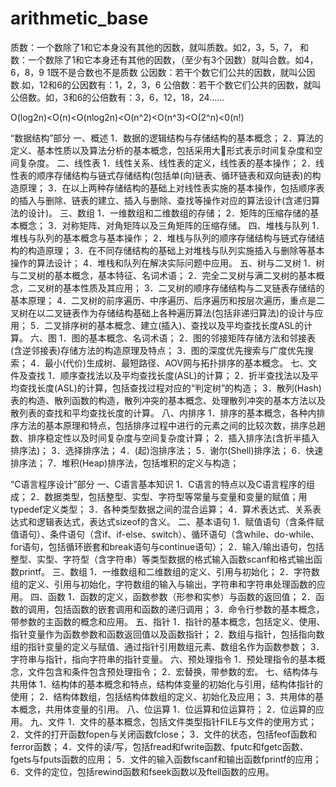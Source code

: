 # arithmetic_base
质数：一个数除了1和它本身没有其他的因数，就叫质数。如2，3，5，7，
和数：一个数除了1和它本身还有其他的因数，（至少有3个因数）就叫合数。如4，6，8，9
1既不是合数也不是质数
公因数：若干个数它们公共的因数，就叫公因数.如，12和6的公因数有：1，2，3，6
公倍数：若干个数它们公共的因数，就叫公倍数。如，3和6的公倍数有：3，6，12，18，24……

O(log2n)<O(n)<O(nlog2n)<O(n^2)<O(n^3)<O(2^n)<0(n!)


“数据结构”部分
一、概述
    1．数据的逻辑结构与存储结构的基本概念；
    2．算法的定义、基本性质以及算法分析的基本概念，包括采用大形式表示时间复杂度和空间复杂度。
二、线性表
    1．线性关系、线性表的定义，线性表的基本操作；
    2．线性表的顺序存储结构与链式存储结构(包括单(向)链表、循环链表和双向链表)的构造原理；
    3．在以上两种存储结构的基础上对线性表实施的基本操作，包括顺序表的插入与删除、链表的建立、插入与删除、查找等操作对应的算法设计(含递归算法的设计)。
三、数组
    1．一维数组和二维数组的存储；
    2．矩阵的压缩存储的基本概念；
    3．对称矩阵、对角矩阵以及三角矩阵的压缩存储。
四、堆栈与队列
    1．堆栈与队列的基本概念与基本操作；
    2．堆栈与队列的顺序存储结构与链式存储结构的构造原理；
    3．在不同存储结构的基础上对堆栈与队列实施插入与删除等基本操作的算法设计；
    4．堆栈和队列在解决实际问题中应用。
五、树与二叉树
    1．树与二叉树的基本概念，基本特征、名词术语；
    2．完全二叉树与满二叉树的基本概念，二叉树的基本性质及其应用；
    3．二叉树的顺序存储结构与二叉链表存储结的基本原理；
    4．二叉树的前序遍历、中序遍历、后序遍历和按层次遍历，重点是二叉树在以二叉链表作为存储结构基础上各种遍历算法(包括非递归算法)的设计与应用；
    5．二叉排序树的基本概念、建立(插入)、查找以及平均查找长度ASL的计算。
六、图
    1．图的基本概念、名词术语；
    2．图的邻接矩阵存储方法和邻接表(含逆邻接表)存储方法的构造原理及特点；
    3．图的深度优先搜索与广度优先搜索；
    4．最小(代价)生成树、最短路径、AOV网与拓扑排序的基本概念。
七、文件及查找
    1．顺序查找法以及平均查找长度(ASL)的计算；
    2．折半查找法以及平均查找长度(ASL)的计算，包括查找过程对应的“判定树”的构造；
    3．散列(Hash)表的构造、散列函数的构造，散列冲突的基本概念、处理散列冲突的基本方法以及散列表的查找和平均查找长度的计算。
八、内排序
    1．排序的基本概念，各种内排序方法的基本原理和特点，包括排序过程中进行的元素之间的比较次数，排序总趟数、排序稳定性以及时间复杂度与空间复杂度计算；
    2．插入排序法(含折半插入排序法)；
    3．选择排序法；
    4．(起)泡排序法；
    5．谢尔(Shell)排序法；
    6．快速排序法；
    7．堆积(Heap)排序法，包括堆积的定义与构造；

“C语言程序设计”部分
一、C语言基本知识
    1．C语言的特点以及C语言程序的组成；
    2．数据类型，包括整型、实型、字符型等常量与变量和变量的赋值；用typedef定义类型；
    3．各种类型数据之间的混合运算；
    4．算术表达式、关系表达式和逻辑表达式，表达式sizeof的含义。
二、基本语句
    1．赋值语句（含条件赋值语句）、条件语句（含if、if-else、switch）、循环语句（含while、do-while、for语句，包括循环嵌套和break语句与continue语句）；
    2．输入/输出语句，包括整型、实型、字符型（含字符串）等类型数据的格式输入函数scanf和格式输出函数printf。
三、数组
    1．一维数组和二维数组的定义、引用与初始化；
	2．字符数组的定义、引用与初始化，字符数组的输入与输出，字符串和字符串处理函数的应用。
四、函数
    1．函数的定义，函数参数（形参和实参）与函数的返回值；
    2．函数的调用，包括函数的嵌套调用和函数的递归调用；
    3．命令行参数的基本概念，带参数的主函数的概念和应用。
五、指针
    1．指针的基本概念，包括定义、使用、指针变量作为函数参数和函数返回值以及函数指针；
    2．数组与指针，包括指向数组的指针变量的定义与赋值、通过指针引用数组元素、数组名作为函数参数；
    3．字符串与指针，指向字符串的指针变量。
六、预处理指令
    1．预处理指令的基本概念，文件包含和条件包含预处理指令；
    2．宏替换，带参数的宏。
七、结构体与共用体
    1．结构体的基本概念和特点，结构体变量的初始化与引用，结构体指针的使用；
    2．结构体数组，包括结构体数组的定义、初始化及应用；
    3．共用体的基本概念，共用体变量的引用。
八、位运算
     1．位运算和位运算符；
     2．位运算的应用。
九、文件
    1．文件的基本概念，包括文件类型指针FILE与文件的使用方式；
    2．文件的打开函数fopen与关闭函数fclose；
    3．文件的状态，包括feof函数和ferror函数；
    4．文件的读/写，包括fread和fwrite函数、fputc和fgetc函数、fgets与fputs函数的应用；
    5．文件的输入函数fscanf和输出函数fprintf的应用；
    6．文件的定位，包括rewind函数和fseek函数以及ftell函数的应用。

